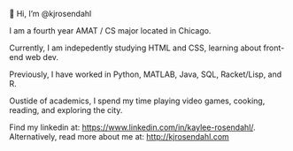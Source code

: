 👋 Hi, I’m @kjrosendahl

I am a fourth year AMAT / CS major located in Chicago. 

Currently, I am indepedently studying HTML and CSS, learning about front-end web dev. 

Previously, I have worked in Python, MATLAB, Java, SQL, Racket/Lisp, and R. 

Oustide of academics, I spend my time playing video games, cooking, reading, and exploring the city.

Find my linkedin at: https://www.linkedin.com/in/kaylee-rosendahl/. Alternatively, read more about me at: http://kjrosendahl.com
